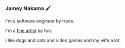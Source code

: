 ### Jamey Nakama 🖌

I'm a software engineer by trade.

I'm a [fine artist](https://www.instagram.com/jameyiguess) by fun.

I like dogs and cats and video games and my wife a lot.
